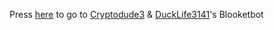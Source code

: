Press [here](https://blooketbot.glitch.me/) to go to [Cryptodude3](https://github.com/cryptodude3) & [DuckLife3141](https://www.youtube.com/@crypto.7562)'s Blooketbot
